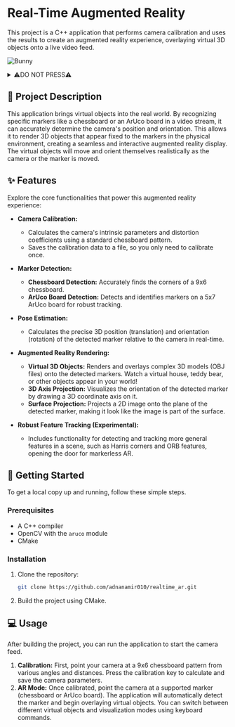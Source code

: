 # Real-Time Augmented Reality

This project is a C++ application that performs camera calibration and uses the results to create an augmented reality experience, overlaying virtual 3D objects onto a live video feed.

![Bunny](assets/cover2.gif)

<details>
<summary>⚠️DO NOT PRESS⚠️</summary>
YOU GOT RICKROLLED!!
<img src="assets/cover.gif" alt="Rickrolled">
</details>

## 📖 Project Description

This application brings virtual objects into the real world. By recognizing specific markers like a chessboard or an ArUco board in a video stream, it can accurately determine the camera's position and orientation. This allows it to render 3D objects that appear fixed to the markers in the physical environment, creating a seamless and interactive augmented reality display. The virtual objects will move and orient themselves realistically as the camera or the marker is moved.

## ✨ Features

Explore the core functionalities that power this augmented reality experience:

  * **Camera Calibration:**

      * Calculates the camera's intrinsic parameters and distortion coefficients using a standard chessboard pattern.
      * Saves the calibration data to a file, so you only need to calibrate once.

  * **Marker Detection:**

      * **Chessboard Detection:** Accurately finds the corners of a 9x6 chessboard.
      * **ArUco Board Detection:** Detects and identifies markers on a 5x7 ArUco board for robust tracking.

  * **Pose Estimation:**

      * Calculates the precise 3D position (translation) and orientation (rotation) of the detected marker relative to the camera in real-time.

  * **Augmented Reality Rendering:**

      * **Virtual 3D Objects:** Renders and overlays complex 3D models (OBJ files) onto the detected markers. Watch a virtual house, teddy bear, or other objects appear in your world\!
      * **3D Axis Projection:** Visualizes the orientation of the detected marker by drawing a 3D coordinate axis on it.
      * **Surface Projection:** Projects a 2D image onto the plane of the detected marker, making it look like the image is part of the surface.

  * **Robust Feature Tracking (Experimental):**

      * Includes functionality for detecting and tracking more general features in a scene, such as Harris corners and ORB features, opening the door for markerless AR.

## 🚀 Getting Started

To get a local copy up and running, follow these simple steps.

### Prerequisites

  * A C++ compiler
  * OpenCV with the `aruco` module
  * CMake

### Installation

1.  Clone the repository:
    ```sh
    git clone https://github.com/adnanamir010/realtime_ar.git
    ```
2.  Build the project using CMake.

## 💻 Usage

After building the project, you can run the application to start the camera feed.

1.  **Calibration:** First, point your camera at a 9x6 chessboard pattern from various angles and distances. Press the calibration key to calculate and save the camera parameters.
2.  **AR Mode:** Once calibrated, point the camera at a supported marker (chessboard or ArUco board). The application will automatically detect the marker and begin overlaying virtual objects. You can switch between different virtual objects and visualization modes using keyboard commands.